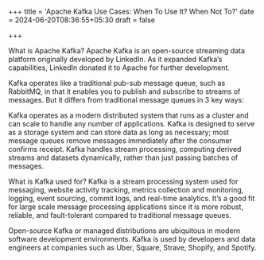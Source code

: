 +++
title = 'Apache Kafka Use Cases: When To Use It? When Not To?'
date = 2024-06-20T08:36:55+05:30
draft = false

+++


What is Apache Kafka?
Apache Kafka is an open-source streaming data platform originally developed by LinkedIn.  As it expanded Kafka’s capabilities, LinkedIn donated it to Apache for further development. 

Kafka operates like a traditional pub-sub message queue, such as RabbitMQ, in that it enables you to publish and subscribe to streams of messages.  But it differs from traditional message queues in 3 key ways:

Kafka operates as a modern distributed system that runs as a cluster and can scale to handle any number of applications. 
Kafka is designed to serve as a storage system and can store data as long as necessary; most message queues remove messages immediately after the consumer confirms receipt.
Kafka handles stream processing, computing derived streams and datasets dynamically, rather than just passing batches of messages.

What is Kafka used for?
Kafka is a stream processing system used for messaging, website activity tracking, metrics collection and monitoring, logging, event sourcing, commit logs, and real-time analytics. It’s a good fit for large scale message processing applications since it is more robust, reliable, and fault-tolerant compared to traditional message queues.

Open-source Kafka or managed distributions are ubiquitous in modern software development environments. Kafka is used by developers and data engineers at companies such as Uber, Square, Strave, Shopify, and Spotify.